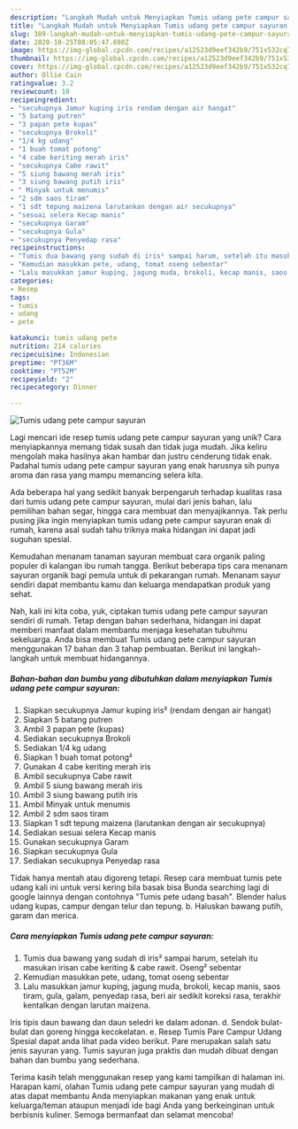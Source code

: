 ```yaml
---
description: "Langkah Mudah untuk Menyiapkan Tumis udang pete campur sayuran Anti Gagal"
title: "Langkah Mudah untuk Menyiapkan Tumis udang pete campur sayuran Anti Gagal"
slug: 389-langkah-mudah-untuk-menyiapkan-tumis-udang-pete-campur-sayuran-anti-gagal
date: 2020-10-25T08:05:47.690Z
image: https://img-global.cpcdn.com/recipes/a12523d9eef342b9/751x532cq70/tumis-udang-pete-campur-sayuran-foto-resep-utama.jpg
thumbnail: https://img-global.cpcdn.com/recipes/a12523d9eef342b9/751x532cq70/tumis-udang-pete-campur-sayuran-foto-resep-utama.jpg
cover: https://img-global.cpcdn.com/recipes/a12523d9eef342b9/751x532cq70/tumis-udang-pete-campur-sayuran-foto-resep-utama.jpg
author: Ollie Cain
ratingvalue: 3.2
reviewcount: 10
recipeingredient:
- "secukupnya Jamur kuping iris rendam dengan air hangat"
- "5 batang putren"
- "3 papan pete kupas"
- "secukupnya Brokoli"
- "1/4 kg udang"
- "1 buah tomat potong"
- "4 cabe keriting merah iris"
- "secukupnya Cabe rawit"
- "5 siung bawang merah iris"
- "3 siung bawang putih iris"
- " Minyak untuk menumis"
- "2 sdm saos tiram"
- "1 sdt tepung maizena larutankan dengan air secukupnya"
- "sesuai selera Kecap manis"
- "secukupnya Garam"
- "secukupnya Gula"
- "secukupnya Penyedap rasa"
recipeinstructions:
- "Tumis dua bawang yang sudah di iris² sampai harum, setelah itu masukan irisan cabe keriting &amp; cabe rawit. Oseng² sebentar"
- "Kemudian masukkan pete, udang, tomat oseng sebentar"
- "Lalu masukkan jamur kuping, jagung muda, brokoli, kecap manis, saos tiram, gula, galam, penyedap rasa, beri air sedikit koreksi rasa, terakhir kentalkan dengan larutan maizena."
categories:
- Resep
tags:
- tumis
- udang
- pete

katakunci: tumis udang pete 
nutrition: 214 calories
recipecuisine: Indonesian
preptime: "PT36M"
cooktime: "PT52M"
recipeyield: "2"
recipecategory: Dinner

---
```



![Tumis udang pete campur sayuran](https://img-global.cpcdn.com/recipes/a12523d9eef342b9/751x532cq70/tumis-udang-pete-campur-sayuran-foto-resep-utama.jpg)

Lagi mencari ide resep tumis udang pete campur sayuran yang unik? Cara menyiapkannya memang tidak susah dan tidak juga mudah. Jika keliru mengolah maka hasilnya akan hambar dan justru cenderung tidak enak. Padahal tumis udang pete campur sayuran yang enak harusnya sih punya aroma dan rasa yang mampu memancing selera kita.

Ada beberapa hal yang sedikit banyak berpengaruh terhadap kualitas rasa dari tumis udang pete campur sayuran, mulai dari jenis bahan, lalu pemilihan bahan segar, hingga cara membuat dan menyajikannya. Tak perlu pusing jika ingin menyiapkan tumis udang pete campur sayuran enak di rumah, karena asal sudah tahu triknya maka hidangan ini dapat jadi suguhan spesial.

Kemudahan menanam tanaman sayuran membuat cara organik paling populer di kalangan ibu rumah tangga. Berikut beberapa tips cara menanam sayuran organik bagi pemula untuk di pekarangan rumah. Menanam sayur sendiri dapat membantu kamu dan keluarga mendapatkan produk yang sehat.


Nah, kali ini kita coba, yuk, ciptakan tumis udang pete campur sayuran sendiri di rumah. Tetap dengan bahan sederhana, hidangan ini dapat memberi manfaat dalam membantu menjaga kesehatan tubuhmu sekeluarga. Anda bisa membuat Tumis udang pete campur sayuran menggunakan 17 bahan dan 3 tahap pembuatan. Berikut ini langkah-langkah untuk membuat hidangannya.

<!--inarticleads1-->

##### Bahan-bahan dan bumbu yang dibutuhkan dalam menyiapkan Tumis udang pete campur sayuran:

1. Siapkan secukupnya Jamur kuping iris² (rendam dengan air hangat)
1. Siapkan 5 batang putren
1. Ambil 3 papan pete (kupas)
1. Sediakan secukupnya Brokoli
1. Sediakan 1/4 kg udang
1. Siapkan 1 buah tomat potong²
1. Gunakan 4 cabe keriting merah iris
1. Ambil secukupnya Cabe rawit
1. Ambil 5 siung bawang merah iris
1. Ambil 3 siung bawang putih iris
1. Ambil  Minyak untuk menumis
1. Ambil 2 sdm saos tiram
1. Siapkan 1 sdt tepung maizena (larutankan dengan air secukupnya)
1. Sediakan sesuai selera Kecap manis
1. Gunakan secukupnya Garam
1. Siapkan secukupnya Gula
1. Sediakan secukupnya Penyedap rasa


Tidak hanya mentah atau digoreng tetapi. Resep cara membuat tumis pete udang kali ini untuk versi kering bila basak bisa Bunda searching lagi di google lainnya dengan contohnya &#34;Tumis pete udang basah&#34;. Blender halus udang kupas, campur dengan telur dan tepung. b. Haluskan bawang putih, garam dan merica. 

<!--inarticleads2-->

##### Cara menyiapkan Tumis udang pete campur sayuran:

1. Tumis dua bawang yang sudah di iris² sampai harum, setelah itu masukan irisan cabe keriting &amp; cabe rawit. Oseng² sebentar
1. Kemudian masukkan pete, udang, tomat oseng sebentar
1. Lalu masukkan jamur kuping, jagung muda, brokoli, kecap manis, saos tiram, gula, galam, penyedap rasa, beri air sedikit koreksi rasa, terakhir kentalkan dengan larutan maizena.


Iris tipis daun bawang dan daun seledri ke dalam adonan. d. Sendok bulat-bulat dan goreng hingga kecokelatan. e. Resep Tumis Pare Campur Udang Spesial dapat anda lihat pada video berikut. Pare merupakan salah satu jenis sayuran yang. Tumis sayuran juga praktis dan mudah dibuat dengan bahan dan bumbu yang sederhana. 

Terima kasih telah menggunakan resep yang kami tampilkan di halaman ini. Harapan kami, olahan Tumis udang pete campur sayuran yang mudah di atas dapat membantu Anda menyiapkan makanan yang enak untuk keluarga/teman ataupun menjadi ide bagi Anda yang berkeinginan untuk berbisnis kuliner. Semoga bermanfaat dan selamat mencoba!
